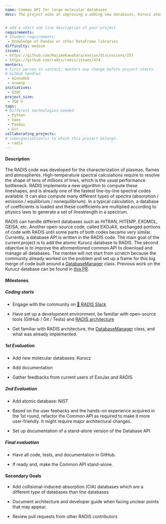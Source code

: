 ```yaml
---
name: Common API for large molecular databases
desc: The project aims at improving a adding new databases, Kurucz atomic database, and eventually develop a common API currently used by RADIS and Exojax to retrieve large spectroscopy databases.


# add a short one line description of your project
requirements:
# Student requirements:
 - Knowledge of Pandas or other DataFrame libraries
difficulty: medium
issues:
- https://github.com/HajimeKawahara/exojax/discussions/257
- https://github.com/radis/radis/issues/474
mentors:
# First person in contact; mentors may change before project starts.
# GitHub handles
 - minouHub
 - erwanp
initiatives:
 - GSOC
project_size:
 - 350 h
tags:
# Different technologies needed
 - Python
 - Vaex
 - Pandas
 - Git
collaborating_projects:
# suborganisation(s) to which this project belongs.
 - radis
---
```



#### Description

  
The RADIS code was developed for the characterization of plasmas, flames and atmospheres. High-temperature spectral calculations require to resolve the shape of tens of millions of lines, which is the usual performance bottleneck. RADIS implements a new algorithm to compute these lineshapes, and is already one of the fastest line-by-line spectral codes available. It can also compute many different types of spectra (absorption / emission / equilibrium / nonequilibrium). In a typical calculation, a database of coefficients is loaded and these coefficients are multiplied according to physics laws to generate a set of linestrength in a spectrum.

RADIS can handle different databases such as HITRAN, HITEMP, EXOMOL, GEISA, etc. Another open-source code, called EXOJAX, exchanged portions of code with RADIS until some parts of both codes became very similar. Currently, a database API is written in the RADIS code. The main goal of the current project is to add the atomic Kurucz database to RADIS. The second objective is to improve the aformentioned common API to download and manage all databases. The mentee will not start from scratch because the community already worked on the problem and set up a frame for this big merge of code built around a [DatabaseManager](https://github.com/radis/radis/blob/develop/radis/api/dbmanager.py#L51) class. Previous work on the Kurucz database can be found in [this PR](https://github.com/radis/radis/pull/601).


#### Milestones

##### Coding starts

* Engage with the community on [💬 RADIS Slack](https://github.com/radis/slack-invite)

* Have set up a development environment, be familiar with open-source tools (GitHub / Git / Tests) and [RADIS architecture](https://radis.readthedocs.io/en/latest/dev/developer.html#architecture)

* Get familiar with RADIS architecture, the [DatabaseManager](https://github.com/radis/radis/blob/develop/radis/api/dbmanager.py#L51) class, and what was already implemented.

##### 1st Evaluation

* Add new molecular databases: Kurucz

* Add documentation 

* Gather feedbacks from current users of ExoJax and RADIS 


##### 2nd Evaluation

* Add atomic database: NIST

* Based on the user feebacks and the hands-on experience acquired in the 1st round, refactor the Common API as required to make it more user-friendly. It might require major architectural changes.

* Set up documentation of a stand-alone version of the Database API

##### Final evaluation

* Have all code, tests, and documentation in GitHub.

* If ready and, make the Common API stand-alone.

#### Secondary Goals

* Add collisional-induced-absorption (CIA) databases which are a different type of databases than line databases 

* Document architecture and developer guide when facing unclear points that may appear.

* Review pull requests from other RADIS contributors
